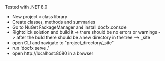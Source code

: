 Tested with .NET 8.0

- New project > class library
- Create classes, methods and summaries
- Go to NuGet PackageManager and install docfx.console
- Rightclick solution and build it 
  -> there should be no errors or warnings
  -> after the build there should be a new directory in the tree --> _site
- open CLI and navigate to "project_directory/_site"
- run 'docfx serve .\'
- open http://localhost:8080 in a browser
